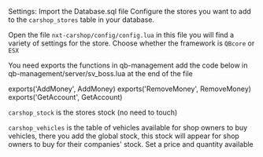 Settings:
Import the Database.sql file
Configure the stores you want to add to the ``carshop_stores`` table in your database.

Open the file ``nxt-carshop/config/config.lua`` in this file you will find a variety of settings for the store.
Choose whether the framework is ``QBcore`` or ``ESX``

You need exports the functions in qb-management
add the code below in qb-management/server/sv_boss.lua at the end of the file

exports('AddMoney', AddMoney)
exports('RemoveMoney', RemoveMoney)
exports('GetAccount', GetAccount)

``carshop_stock`` is the stores stock (no need to touch)

``carshop_vehicles`` is the table of vehicles available for shop owners to buy vehicles, 
there you add the global stock, this stock will appear for shop owners to buy for their companies' stock. 
Set a price and quantity available

